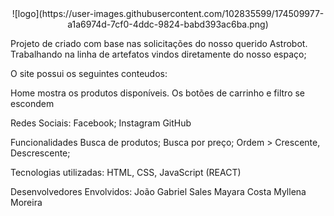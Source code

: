 <center>![logo](https://user-images.githubusercontent.com/102835599/174509977-a1a6974d-7cf0-4ddc-9824-babd393ac6ba.png)</center>


Projeto de criado com base nas solicitações do nosso querido Astrobot. Trabalhando na linha de artefatos vindos diretamente do nosso espaço;

O site possui os seguintes conteudos:


Home mostra os produtos disponíveis.
Os botões de carrinho e filtro se escondem

Redes Sociais:
Facebook; Instagram
GitHub

Funcionalidades
Busca de produtos;
Busca por preço;
Ordem > Crescente, Descrescente;

Tecnologias utilizadas:
HTML, CSS, JavaScript (REACT)

Desenvolvedores Envolvidos:
João Gabriel Sales
Mayara Costa 
Myllena Moreira
